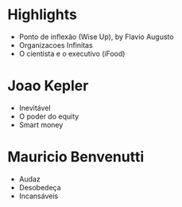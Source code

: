 # Highlights
- Ponto de inflexão (Wise Up), by Flavio Augusto
- Organizacoes Infinitas
- O cientista e o executivo (iFood)

# Joao Kepler
- Inevitável
- O poder do equity
- Smart money

# Mauricio Benvenutti
- Audaz
- Desobedeça
- Incansáveis

